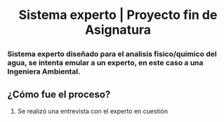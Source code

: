 # <p align="center">Sistema experto | Proyecto fin de Asignatura </p>

### Sistema experto diseñado para el analisis fisico/quimico del agua, se intenta emular a un experto, en este caso a una Ingeniera Ambiental.

## ¿Cómo fue el proceso?

1. Se realizó una entrevista con el experto en cuestión